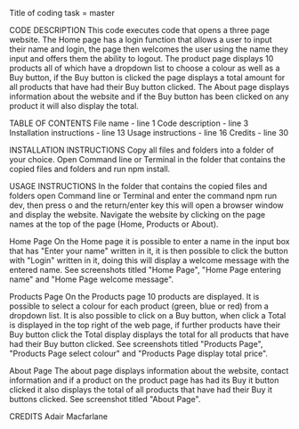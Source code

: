 Title of coding task = master

CODE DESCRIPTION
This code executes code that opens a three page website. The Home page has a login function that allows a user to input their name and login, the page then welcomes the user using the name they input and offers them the ability to logout. The product page displays 10 products all of which have a dropdown list to choose a colour as well as a Buy button, if the Buy button is clicked the page displays a total amount for all products that have had their Buy button clicked. The About page displays information about the website and if the Buy button has been clicked on any product it will also display the total.

TABLE OF CONTENTS
File name - line 1
Code description - line 3
Installation instructions - line 13
Usage instructions - line 16
Credits - line 30

INSTALLATION INSTRUCTIONS
Copy all files and folders into a folder of your choice. Open Command line or Terminal in the folder that contains the copied files and folders and run npm install. 

USAGE INSTRUCTIONS
In the folder that contains the copied files and folders open Command line or Terminal and enter the command npm run dev, then press o and the return/enter key this will open a browser window and display the website. Navigate the website by clicking on the page names at the top of the page (Home, Products or About). 

Home Page
On the Home page it is possible to enter a name in the input box that has "Enter your name" written in it, it is then possible to click the button with "Login" 
written in it, doing this will display a welcome message with the entered name. See screenshots titled "Home Page", "Home Page entering name" and "Home Page welcome message".

Products Page
On the Products page 10 products are displayed. It is possible to select a colour for each product (green, blue or red) from a dropdown list. It is also possible to click on a Buy button, when click a Total is displayed in the top right of the web page, if further products have their Buy button click the Total display displays the total for all products that have had their Buy button clicked. See screenshots titled "Products Page", "Products Page select colour" and "Products Page display total price".

About Page
The about page displays information about the website, contact information and if a product on the product page has had its Buy it button clicked it also displays the total of all products that have had their Buy it buttons clicked. See screenshot titled "About Page".

CREDITS
Adair Macfarlane
